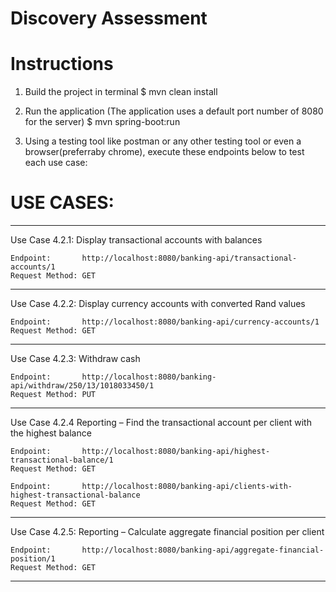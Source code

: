# Discovery Assessment

# Instructions
 
 1) Build the project in terminal
	$ mvn clean install
	
 2) Run the application (The application uses a default port number of 8080 for the server)
	$ mvn spring-boot:run
	
 3) Using a testing tool like postman or any other testing tool or even a browser(preferraby chrome), execute these endpoints below to test each use case:


USE CASES:
==========

--------------------------------------------------------------------------------------------------------------

Use Case 4.2.1: Display transactional accounts with balances

	Endpoint: 		http://localhost:8080/banking-api/transactional-accounts/1
	Request Method: GET

--------------------------------------------------------------------------------------------------------------

Use Case 4.2.2: Display currency accounts with converted Rand values

	Endpoint: 		http://localhost:8080/banking-api/currency-accounts/1
	Request Method: GET

--------------------------------------------------------------------------------------------------------------

Use Case 4.2.3: Withdraw cash

	Endpoint: 		http://localhost:8080/banking-api/withdraw/250/13/1018033450/1
	Request Method: PUT

--------------------------------------------------------------------------------------------------------------

Use Case 4.2.4	Reporting – Find the transactional account per client with the highest balance

	Endpoint: 		http://localhost:8080/banking-api/highest-transactional-balance/1
	Request Method: GET
	
	Endpoint: 		http://localhost:8080/banking-api/clients-with-highest-transactional-balance
	Request Method: GET

--------------------------------------------------------------------------------------------------------------

Use Case 4.2.5: Reporting – Calculate aggregate financial position per client

	Endpoint: 		http://localhost:8080/banking-api/aggregate-financial-position/1
	Request Method: GET

--------------------------------------------------------------------------------------------------------------